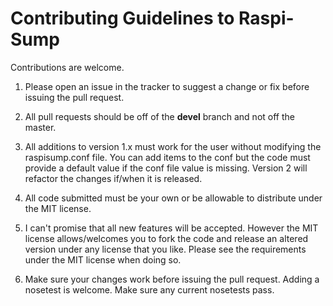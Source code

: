 Contributing Guidelines to Raspi-Sump
==================

Contributions are welcome.

1) Please open an issue in the tracker to suggest a change or fix before issuing the pull request.  

2) All pull requests should be off of the __devel__ branch and not off the master.

3) All additions to version 1.x must work for the user without modifying the raspisump.conf file.  You can add items to the conf but the code must provide a default value if the conf file value is missing.  Version 2 will refactor the changes if/when it is released.

4) All code submitted must be your own or be allowable to distribute under the MIT license.

5) I can't promise that all new features will be accepted.  However the MIT license allows/welcomes you to fork the code and release an altered version under any license that you like.  Please see the requirements under the MIT license when doing so.

6) Make sure your changes work before issuing the pull request.  Adding a nosetest is welcome.  Make sure any current nosetests pass.

